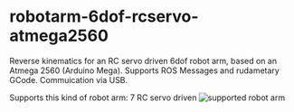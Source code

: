# robotarm-6dof-rcservo-atmega2560
Reverse kinematics for an RC servo driven 6dof robot arm, based on an Atmega 2560 (Arduino Mega). 
Supports ROS Messages and rudametary GCode. 
Commuication via USB.

Supports this kind of robot arm:
7 RC servo driven
![supported robot arm](https://github.com/[username]/[reponame]/blob/[branch]/image.jpg?raw=true)
